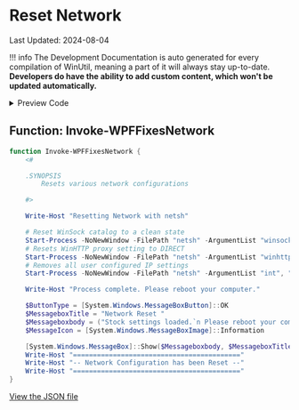 # Reset Network

Last Updated: 2024-08-04


!!! info
     The Development Documentation is auto generated for every compilation of WinUtil, meaning a part of it will always stay up-to-date. **Developers do have the ability to add custom content, which won't be updated automatically.**


<!-- BEGIN CUSTOM CONTENT -->

<!-- END CUSTOM CONTENT -->

<details>
<summary>Preview Code</summary>

```json
{
  "Content": "Reset Network",
  "category": "Fixes",
  "link": "https://christitustech.github.io/winutil/dev/features/Fixes/Network",
  "Order": "a042_",
  "panel": "1",
  "Type": "Button",
  "ButtonWidth": "300"
}
```
</details>

## Function: Invoke-WPFFixesNetwork
```powershell
function Invoke-WPFFixesNetwork {
    <#

    .SYNOPSIS
        Resets various network configurations

    #>

    Write-Host "Resetting Network with netsh"

    # Reset WinSock catalog to a clean state
    Start-Process -NoNewWindow -FilePath "netsh" -ArgumentList "winsock", "reset"
    # Resets WinHTTP proxy setting to DIRECT
    Start-Process -NoNewWindow -FilePath "netsh" -ArgumentList "winhttp", "reset", "proxy"
    # Removes all user configured IP settings
    Start-Process -NoNewWindow -FilePath "netsh" -ArgumentList "int", "ip", "reset"

    Write-Host "Process complete. Please reboot your computer."

    $ButtonType = [System.Windows.MessageBoxButton]::OK
    $MessageboxTitle = "Network Reset "
    $Messageboxbody = ("Stock settings loaded.`n Please reboot your computer")
    $MessageIcon = [System.Windows.MessageBoxImage]::Information

    [System.Windows.MessageBox]::Show($Messageboxbody, $MessageboxTitle, $ButtonType, $MessageIcon)
    Write-Host "=========================================="
    Write-Host "-- Network Configuration has been Reset --"
    Write-Host "=========================================="
}
```


<!-- BEGIN SECOND CUSTOM CONTENT -->

<!-- END SECOND CUSTOM CONTENT -->

[View the JSON file](https://github.com/ChrisTitusTech/winutil/tree/main/config/feature.json)

